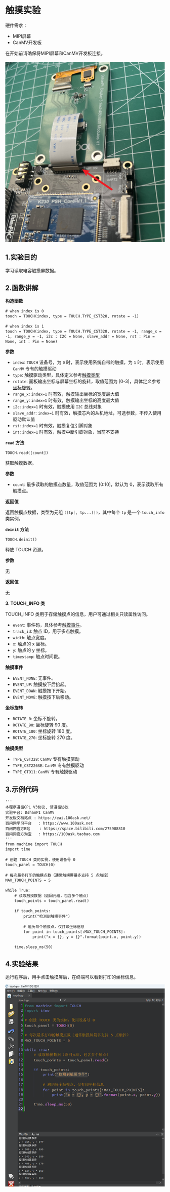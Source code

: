 # 触摸实验

硬件需求：

- MIPI屏幕
- CanMV开发板

在开始前请确保将MIPI屏幕和CanMV开发板连接。

![image-20250423141935833](${images}/image-20250423141935833.png)

## 1.实验目的

学习读取电容触摸屏数据。



## 2.函数讲解

**构造函数**

```
# when index is 0
touch = TOUCH(index, type = TOUCH.TYPE_CST328, rotate = -1)

# when index is 1
touch = TOUCH(index, type = TOUCH.TYPE_CST328, rotate = -1, range_x = -1, range_y = -1, i2c : I2C = None, slave_addr = None, rst : Pin = None, int : Pin = None)
```

**参数**

- `index`: `TOUCH` 设备号，为 `0` 时，表示使用系统自带的触摸，为 `1` 时，表示使用 `CanMV` 专有的触摸驱动
- `type`: 触摸驱动类型，具体定义参考[触摸类型](https://www.kendryte.com/k230_canmv/zh/main/zh/api/machine/K230_CanMV_TOUCH模块API手册.html#id6)
- `rotate`: 面板输出坐标与屏幕坐标的旋转，取值范围为 [0-3]，具体定义参考[坐标旋转](https://www.kendryte.com/k230_canmv/zh/main/zh/api/machine/K230_CanMV_TOUCH模块API手册.html#id5)。
- `range_x`: `index=1` 时有效，触摸输出坐标的宽度最大值
- `range_y`: `index=1` 时有效，触摸输出坐标的高度最大值
- `i2c`: `index=1` 时有效，触摸使用 `I2C` 总线对象
- `slave_addr`: `index=1` 时有效，触摸芯片的从机地址，可选参数，不传入使用驱动默认值
- `rst`: `index=1` 时有效，触摸复位引脚对象
- `int`: `index=1` 时有效，触摸中断引脚对象，当前不支持

**`read` 方法**

```
TOUCH.read([count])
```

获取触摸数据。

**参数**

- `count`: 最多读取的触摸点数量，取值范围为 [0:10]，默认为 0，表示读取所有触摸点。

**返回值**

返回触摸点数据，类型为元组 `([tp[, tp...]])`，其中每个 `tp` 是一个 `touch_info` 类实例。

**`deinit` 方法**

```
TOUCH.deinit()
```

释放 TOUCH 资源。

**参数**

无

**返回值**

无

**3. TOUCH_INFO 类**

TOUCH_INFO 类用于存储触摸点的信息，用户可通过相关只读属性访问。

- `event`: 事件码，具体参考[触摸事件](https://www.kendryte.com/k230_canmv/zh/main/zh/api/machine/K230_CanMV_TOUCH模块API手册.html#id4)。
- `track_id`: 触点 ID，用于多点触摸。
- `width`: 触点宽度。
- `x`: 触点的 x 坐标。
- `y`: 触点的 y 坐标。
- `timestamp`: 触点时间戳。

**触摸事件**

- `EVENT_NONE`: 无事件。
- `EVENT_UP`: 触摸按下后抬起。
- `EVENT_DOWN`: 触摸按下开始。
- `EVENT_MOVE`: 触摸按下后移动。

**坐标旋转**

- `ROTATE_0`: 坐标不旋转。
- `ROTATE_90`: 坐标旋转 90 度。
- `ROTATE_180`: 坐标旋转 180 度。
- `ROTATE_270`: 坐标旋转 270 度。

**触摸类型**

- `TYPE_CST328`: `CanMV` 专有触摸驱动
- `TYPE_CST226SE`: `CanMV` 专有触摸驱动
- `TYPE_GT911`: `CanMV` 专有触摸驱动



## 3.示例代码

```
'''
本程序遵循GPL V3协议, 请遵循协议
实验平台: DshanPI CanMV
开发板文档站点	: https://eai.100ask.net/
百问网学习平台   : https://www.100ask.net
百问网官方B站    : https://space.bilibili.com/275908810
百问网官方淘宝   : https://100ask.taobao.com
'''
from machine import TOUCH
import time

# 创建 TOUCH 类的实例，使用设备号 0
touch_panel = TOUCH(0)

# 每次最多打印的触摸点数（通常触摸屏最多支持 5 点触控）
MAX_TOUCH_POINTS = 5

while True:
    # 读取触摸数据（返回元组，包含多个触点）
    touch_points = touch_panel.read()

    if touch_points:
        print("检测到触摸事件")

        # 遍历每个触摸点，仅打印坐标信息
        for point in touch_points[:MAX_TOUCH_POINTS]:
            print("x = {}, y = {}".format(point.x, point.y))

    time.sleep_ms(50)
```

## 4.实验结果

运行程序后，用手点击触摸屏后，在终端可以看到打印的坐标信息。

![image-20250423143057314](${images}/image-20250423143057314.png)